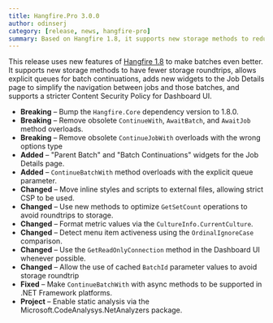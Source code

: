 ```yaml
---
title: Hangfire.Pro 3.0.0
author: odinserj
category: [release, news, hangfire-pro]
summary: Based on Hangfire 1.8, it supports new storage methods to reduce the number of roundtrips to storage, adds batch-related widgets to the Job Details page, and allows the use of a stricter Content Security Policy.
---
```


This release uses new features of [Hangfire 1.8](/blog/2023/04/28/hangfire-1.8.0.html) to make batches even better. It supports new storage methods to have fewer storage roundtrips, allows explicit queues for batch continuations, adds new widgets to the Job Details page to simplify the navigation between jobs and those batches, and supports a stricter Content Security Policy for Dashboard UI.

* **Breaking** – Bump the `Hangfire.Core` dependency version to 1.8.0.
* **Breaking** – Remove obsolete `ContinueWith`, `AwaitBatch`, and `AwaitJob` method overloads.
* **Breaking** – Remove obsolete `ContinueJobWith` overloads with the wrong options type
* **Added** – "Parent Batch" and "Batch Continuations" widgets for the Job Details page.
* **Added** – `ContinueBatchWith` method overloads with the explicit queue parameter.
* **Changed** – Move inline styles and scripts to external files, allowing strict CSP to be used.
* **Changed** – Use new methods to optimize `GetSetCount` operations to avoid roundtrips to storage.
* **Changed** – Format metric values via the `CultureInfo.CurrentCulture`.
* **Changed** – Detect menu item activeness using the `OrdinalIgnoreCase` comparison.
* **Changed** – Use the `GetReadOnlyConnection` method in the Dashboard UI whenever possible.
* **Changed** – Allow the use of cached `BatchId` parameter values to avoid storage roundtrip
* **Fixed** – Make `ContinueBatchWith` with async methods to be supported in .NET Framework platforms.
* **Project** – Enable static analysis via the Microsoft.CodeAnalysys.NetAnalyzers package.
